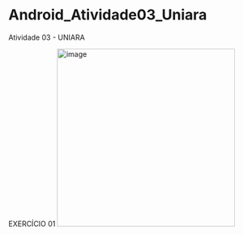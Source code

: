 # Android_Atividade03_Uniara
Atividade 03 - UNIARA

EXERCÍCIO 01
<img width="351" alt="image" src="https://user-images.githubusercontent.com/53456180/224849970-44752a3e-6290-4aa0-b4be-7d2669df5155.png">
